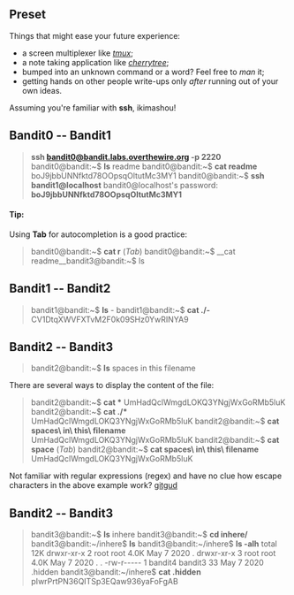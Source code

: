 ## Preset
Things that might ease your future experience: 
- a screen multiplexer like [_tmux_](https://github.com/tmux/tmux/wiki);
- a note taking application like [_cherrytree_](https://github.com/giuspen/cherrytree);
- bumped into an unknown command or a word? Feel free to _man_ it;
- getting hands on other people write-ups only _after_ running out of your own ideas.

Assuming you're familiar with __ssh__, ikimashou! 

## Bandit0 -- Bandit1
> __ssh bandit0@bandit.labs.overthewire.org -p 2220__
> bandit0@bandit:~$ __ls__
> readme
> bandit0@bandit:~$ __cat readme__ 
> boJ9jbbUNNfktd78OOpsqOltutMc3MY1
> bandit0@bandit:~$ __ssh bandit1@localhost__ 
> bandit0@localhost's password: __boJ9jbbUNNfktd78OOpsqOltutMc3MY1__

#### Tip:

Using __Tab__ for autocompletion is a good practice:
> bandit0@bandit:~$ __cat r__
> (_Tab_)
> bandit0@bandit:~$ __cat readme__bandit3@bandit:~$ ls

## Bandit1 -- Bandit2

> bandit1@bandit:~$ __ls__
> \-
> bandit1@bandit:~$ __cat \.\/\-__
> CV1DtqXWVFXTvM2F0k09SHz0YwRINYA9

## Bandit2 -- Bandit3

> bandit2@bandit:~$ __ls__
> spaces in this filename

There are several ways to display the content of the file:

> bandit2@bandit:~$ __cat *__
> UmHadQclWmgdLOKQ3YNgjWxGoRMb5luK
> bandit2@bandit:~$ __cat ./*__
> UmHadQclWmgdLOKQ3YNgjWxGoRMb5luK
> bandit2@bandit:~$ __cat spaces\ in\ this\ filename__
> UmHadQclWmgdLOKQ3YNgjWxGoRMb5luK
> bandit2@bandit:~$ __cat space__
> (_Tab_)
> bandit2@bandit:~$ __cat spaces\ in\ this\ filename__
> UmHadQclWmgdLOKQ3YNgjWxGoRMb5luK

Not familiar with regular expressions (regex) and have no clue how escape characters in the above example work? [gitgud](https://regexone.com/) 

## Bandit2 -- Bandit3

> bandit3@bandit:~$ __ls__
> inhere
> bandit3@bandit:~$ __cd inhere/__
> bandit3@bandit:~/inhere$ __ls__
> bandit3@bandit:~/inhere$ __ls -alh__
> total 12K
> drwxr-xr-x 2 root    root    4.0K May  7  2020 .
> drwxr-xr-x 3 root    root    4.0K May  7  2020 . .
> -rw-r----- 1 bandit4 bandit3   33 May  7  2020 .hidden
> bandit3@bandit:~/inhere$ __cat .hidden__ 
> pIwrPrtPN36QITSp3EQaw936yaFoFgAB
